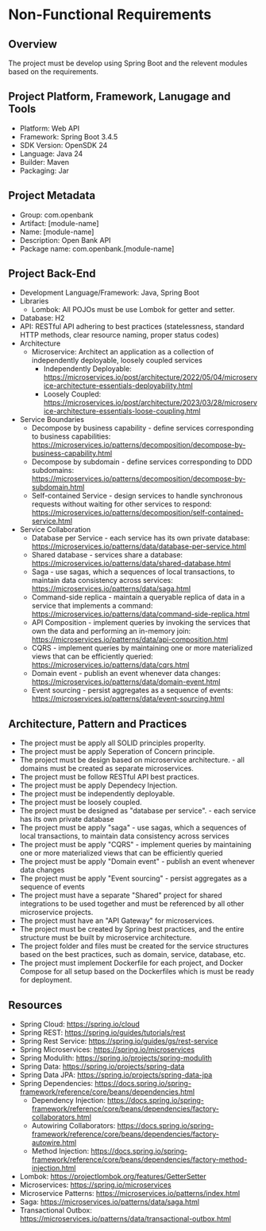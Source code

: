 # Non-Functional Requirements

## Overview

The project must be develop using Spring Boot and the relevent modules based on the requirements.

## Project Platform, Framework, Lanugage and Tools

- Platform: Web API
- Framework: Spring Boot 3.4.5
- SDK Version: OpenSDK 24
- Language: Java 24
- Builder: Maven
- Packaging: Jar

## Project Metadata

- Group: com.openbank
- Artifact: [module-name]
- Name: [module-name]
- Description: Open Bank API
- Package name: com.openbank.[module-name]

## Project Back-End

- Development Language/Framework: Java, Spring Boot
- Libraries
  - Lombok: All POJOs must be use Lombok for getter and setter.
- Database: H2
- API: RESTful API adhering to best practices (statelessness, standard HTTP methods, clear resource naming, proper status codes)
- Architecture
  - Microservice: Architect an application as a collection of independently deployable, loosely coupled services
    - Independently Deployable: https://microservices.io/post/architecture/2022/05/04/microservice-architecture-essentials-deployability.html
    - Loosely Coupled: https://microservices.io/post/architecture/2023/03/28/microservice-architecture-essentials-loose-coupling.html
- Service Boundaries
  - Decompose by business capability - define services corresponding to business capabilities: https://microservices.io/patterns/decomposition/decompose-by-business-capability.html
  - Decompose by subdomain - define services corresponding to DDD subdomains: https://microservices.io/patterns/decomposition/decompose-by-subdomain.html
  - Self-contained Service - design services to handle synchronous requests without waiting for other services to respond: https://microservices.io/patterns/decomposition/self-contained-service.html
- Service Collaboration
  - Database per Service - each service has its own private database: https://microservices.io/patterns/data/database-per-service.html
  - Shared database - services share a database: https://microservices.io/patterns/data/shared-database.html
  - Saga - use sagas, which a sequences of local transactions, to maintain data consistency across services: https://microservices.io/patterns/data/saga.html
  - Command-side replica - maintain a queryable replica of data in a service that implements a command: https://microservices.io/patterns/data/command-side-replica.html
  - API Composition - implement queries by invoking the services that own the data and performing an in-memory join: https://microservices.io/patterns/data/api-composition.html
  - CQRS - implement queries by maintaining one or more materialized views that can be efficiently queried: https://microservices.io/patterns/data/cqrs.html
  - Domain event - publish an event whenever data changes: https://microservices.io/patterns/data/domain-event.html
  - Event sourcing - persist aggregates as a sequence of events: https://microservices.io/patterns/data/event-sourcing.html

## Architecture, Pattern and Practices

- The project must be apply all SOLID principles properlty.
- The project must be apply Seperation of Concern principle.
- The project must be design based on microservice architecture. - all domains must be created as separate microservices.
- The project must be follow RESTful API best practices.
- The project must be apply Dependecy Injection.
- The project must be independently deployable.
- The project must be loosely coupled.
- The project must be designed as "database per service". - each service has its own private database
- The project must be apply "saga" - use sagas, which a sequences of local transactions, to maintain data consistency across services
- The project must be apply "CQRS" - implement queries by maintaining one or more materialized views that can be efficiently queried
- The project must be apply "Domain event" - publish an event whenever data changes
- The project must be apply "Event sourcing" - persist aggregates as a sequence of events
- The project must have a separate "Shared" project for shared integrations to be used together and must be referenced by all other microservice projects.
- The project must have an "API Gateway" for microservices.
- The project must be created by Spring best practices, and the entire structure must be built by microservice architecture.
- The project folder and files must be created for the service structures based on the best practices, such as domain, service, database, etc.
- The project must implement Dockerfile for each project, and Docker Compose for all setup based on the Dockerfiles which is must be ready for deployment.

## Resources

- Spring Cloud: https://spring.io/cloud
- Spring REST: https://spring.io/guides/tutorials/rest
- Spring Rest Service: https://spring.io/guides/gs/rest-service
- Spring Microservices: https://spring.io/microservices
- Spring Modulith: https://spring.io/projects/spring-modulith
- Spring Data: https://spring.io/projects/spring-data
- Spring Data JPA: https://spring.io/projects/spring-data-jpa
- Spring Dependencies: https://docs.spring.io/spring-framework/reference/core/beans/dependencies.html
  - Dependency Injection: https://docs.spring.io/spring-framework/reference/core/beans/dependencies/factory-collaborators.html
  - Autowiring Collaborators: https://docs.spring.io/spring-framework/reference/core/beans/dependencies/factory-autowire.html
  - Method Injection: https://docs.spring.io/spring-framework/reference/core/beans/dependencies/factory-method-injection.html
- Lombok: https://projectlombok.org/features/GetterSetter
- Microservices: https://spring.io/microservices
- Microservice Patterns: https://microservices.io/patterns/index.html
- Saga: https://microservices.io/patterns/data/saga.html
- Transactional Outbox: https://microservices.io/patterns/data/transactional-outbox.html
